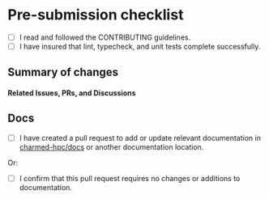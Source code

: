 # Pre-submission checklist

 * [ ] I read and followed the CONTRIBUTING guidelines.
 * [ ] I have insured that lint, typecheck, and unit tests complete successfully.

[//]: # (If you can't run the tests locally, create a draft PR to check against the CI pipeline. Once you verify that CI is passing, you can take your PR out of draft status. Please try running the tests locally first, before testing against the CI pipeline.)

## Summary of changes

[//]: # (Please summarize your commits here. For any complex or contentious changes, please also provide justifications.)


#### Related Issues, PRs, and Discussions

[//]: # (Please link to related issues, pull requests, and discussions here. If your PR has no related issues, PRs, or discussions, please provide a justification for this PR here instead.)



## Docs

* [ ] I have created a pull request to add or update relevant documentation in [charmed-hpc/docs](https://github.com/charmed-hpc/docs) or another documentation location.

[//]: # (If documentation has been updated or added in a location other than charmed-hpc/docs, please note the location here.)

Or:

* [ ] I confirm that this pull request requires no changes or additions to documentation.

[//]: # (If your PR does not require changes or additions to documentation, please write your justification here.)


